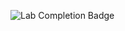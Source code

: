 ![Lab Completion Badge](https://app.letsdefend.io/my-rewards/detail/2e0adc3b-75ee-41fc-bef2-089b53429b1b)

